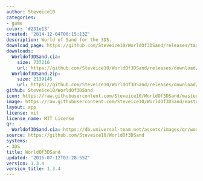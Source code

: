```yaml
---
author: Steveice10
categories:
- game
color: '#231e13'
created: '2014-12-04T06:15:13Z'
description: World of Sand for the 3DS.
download_page: https://github.com/Steveice10/WorldOf3DSand/releases/tag/1.3.4
downloads:
  Worldof3DSand.cia:
    size: 737216
    url: https://github.com/Steveice10/WorldOf3DSand/releases/download/1.3.4/Worldof3DSand.cia
  Worldof3DSand.zip:
    size: 2139145
    url: https://github.com/Steveice10/WorldOf3DSand/releases/download/1.3.4/Worldof3DSand.zip
github: Steveice10/WorldOf3DSand
icon: https://raw.githubusercontent.com/Steveice10/WorldOf3DSand/master/meta/icon_3ds.png
image: https://raw.githubusercontent.com/Steveice10/WorldOf3DSand/master/meta/banner_3ds.png
layout: app
license: mit
license_name: MIT License
qr:
  Worldof3DSand.cia: https://db.universal-team.net/assets/images/qr/worldof3dsand.cia.png
source: https://github.com/Steveice10/WorldOf3DSand
systems:
- 3DS
title: WorldOf3DSand
updated: '2016-07-12T03:28:55Z'
version: 1.3.4
version_title: 1.3.4
---
```

